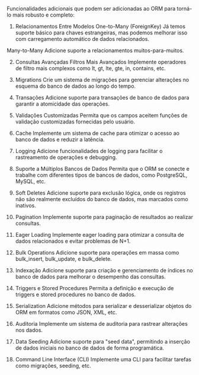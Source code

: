 Funcionalidades adicionais que podem ser adicionadas ao ORM para torná-lo mais robusto e completo:

1. Relacionamentos Entre Modelos
One-to-Many (ForeignKey)
Já temos suporte básico para chaves estrangeiras, mas podemos melhorar isso com carregamento automático de dados relacionados.

Many-to-Many
Adicione suporte a relacionamentos muitos-para-muitos.

2. Consultas Avançadas
Filtros Mais Avançados
Implemente operadores de filtro mais complexos como lt, gt, lte, gte, in, contains, etc.

3. Migrations
Crie um sistema de migrações para gerenciar alterações no esquema do banco de dados ao longo do tempo.

4. Transações
Adicione suporte para transações de banco de dados para garantir a atomicidade das operações.

5. Validações Customizadas
Permita que os campos aceitem funções de validação customizadas fornecidas pelo usuário.

6. Cache
Implemente um sistema de cache para otimizar o acesso ao banco de dados e reduzir a latência.

7. Logging
Adicione funcionalidades de logging para facilitar o rastreamento de operações e debugging.

8. Suporte a Múltiplos Bancos de Dados
Permita que o ORM se conecte e trabalhe com diferentes tipos de bancos de dados, como PostgreSQL, MySQL, etc.

9. Soft Deletes
Adicione suporte para exclusão lógica, onde os registros não são realmente excluídos do banco de dados, mas marcados como inativos.

10. Pagination
Implemente suporte para paginação de resultados ao realizar consultas.

11. Eager Loading
Implemente eager loading para otimizar a consulta de dados relacionados e evitar problemas de N+1.

12. Bulk Operations
Adicione suporte para operações em massa como bulk_insert, bulk_update, e bulk_delete.

13. Indexação
Adicione suporte para criação e gerenciamento de índices no banco de dados para melhorar o desempenho das consultas.

14. Triggers e Stored Procedures
Permita a definição e execução de triggers e stored procedures no banco de dados.

15. Serialization
Adicione métodos para serializar e desserializar objetos do ORM em formatos como JSON, XML, etc.

16. Auditoria
Implemente um sistema de auditoria para rastrear alterações nos dados.

17. Data Seeding
Adicione suporte para "seed data", permitindo a inserção de dados iniciais no banco de dados de forma programática.

18. Command Line Interface (CLI)
Implemente uma CLI para facilitar tarefas como migrações, seeding, etc.
